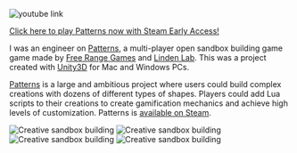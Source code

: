 ![youtube link](youtube(http://www.youtube.com/embed/u0TIGT1CSoA))

[Click here to play Patterns now with Steam Early Access!][steam]

I was an engineer on [Patterns][patterns], a multi-player open sandbox building game game made by [Free Range Games][free-range-games] and [Linden Lab][linden-lab]. This was a project created with [Unity3D][unity3d] for Mac and Windows PCs.

[Patterns][patterns] is a large and ambitious project where users could build complex creations with dozens of different types of shapes. Players could add Lua scripts to their creations to create gamification mechanics and achieve high levels of customization.  Patterns is [available on Steam][steam].

![Creative sandbox building](/content/images/patterns1.jpg)
![Creative sandbox building](/content/images/patterns2.jpg)
![Creative sandbox building](/content/images/patterns3.jpg)
![Creative sandbox building](/content/images/patterns4.jpg)

[patterns]: http://www.buildpatterns.com/
[free-range-games]: http://www.freerangegames.com/
[linden-lab]: http://www.lindenlab.com/
[steam]: http://store.steampowered.com/app/218980/
[unity3d]: http://unity3d.com/